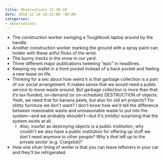 ```yaml
---
title: Observations 11-30-18
date: 2018-12-10 14:12:00 -06:00
categories:
- observations
---
```


- The construction worker swinging a Toughbook laptop around by the handle.
- Another construction worker marking the ground with a spray paint can holder with these artful flicks of the wrist.
- The bunny tracks in the snow in our yard.
- Three different major publications tweeting “epic” in headlines.
- Keeping my wallet in a front pocket instead of a back pocket and feeling a new lease on life.
- Thinking for a sec about how weird it is that garbage collection is a part of our social arrangement. It makes sense that we would need a public service to move waste around. But garbage collection is more than that: it’s tax-funded, on-demand (or on-schedule) DESTRUCTION of objects. Yeah, we need that for banana peels, but also for old art projects? For shitty furniture we don't want? I don't know how we'd tell the difference between reasonable waste and unreasonable waste to put into the system—and we probably shouldn’t—but it's (mildly) surprising that the system exists at all.
	- Also, insofar as destroying objects is a public institution, why couldn't we also have a public institution for offering up stuff we don't need anymore to other people? Why's *that* left up to the private sector (e.g. Craigslist)?
- How one silver lining of winter is that you can leave leftovers in your car and they'll be refrigerated.